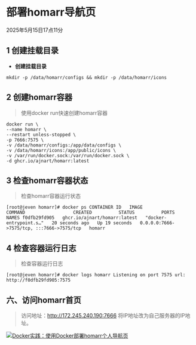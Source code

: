 # 部署homarr导航页

2025年5月15日17点11分

## 1 创建挂载目录

- **创建挂载目录**

```
mkdir -p /data/homarr/configs && mkdir -p /data/homarr/icons
```

## 2 创建homarr容器

> 使用docker run快速创建homarr容器

```
docker run \  
--name homarr \
--restart unless-stopped \
-p 7666:7575 \
-v /data/homarr/configs:/app/data/configs \
-v /data/homarr/icons:/app/public/icons \
-v /var/run/docker.sock:/var/run/docker.sock \
-d ghcr.io/ajnart/homarr:latest
```

## 3 检查homarr容器状态

> 检查homarr容器运行状态

```
[root@jeven homarr]# docker ps CONTAINER ID   IMAGE                          COMMAND                  CREATED          STATUS          PORTS                                       NAMES f0dfb29fd905   ghcr.io/ajnart/homarr:latest   "docker-entrypoint.s…"   20 seconds ago   Up 19 seconds   0.0.0.0:7666->7575/tcp, :::7666->7575/tcp   homarr 
```

## 4 检查容器运行日志

> 检查容器运行日志

```
[root@jeven homarr]# docker logs homarr Listening on port 7575 url: http://f0dfb29fd905:7575 
```

## 六、访问homarr首页

> 访问地址：http://172.245.240.190:7666 将IP地址改为自己服务器的IP地址。

[![Docker实践：使用Docker部署homarr个人导航页](https://am.zdmimg.com/202503/06/67c9ba378ebf32071.png_e1080.jpg)](https://post.smzdm.com/p/anm455q7/pic_3/)